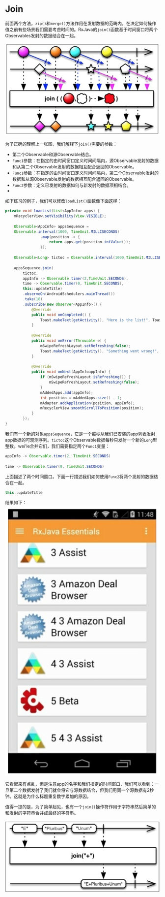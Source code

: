 # Join

前面两个方法，`zip()`和`merge()`方法作用在发射数据的范畴内，在决定如何操作值之前有些场景我们需要考虑时间的。RxJava的`join()`函数基于时间窗口将两个Observables发射的数据结合在一起。

![](chapter6_6.png)

为了正确的理解上一张图，我们解释下`join()`需要的参数：

* 第二个Observable和源Observable结合。
* `Func1`参数：在指定的由时间窗口定义时间间隔内，源Observable发射的数据和从第二个Observable发射的数据相互配合返回的Observable。
* `Func1`参数：在指定的由时间窗口定义时间间隔内，第二个Observable发射的数据和从源Observable发射的数据相互配合返回的Observable。
* `Func2`参数：定义已发射的数据如何与新发射的数据项相结合。
* 
如下练习的例子，我们可以修改`loadList()`函数像下面这样：
```java
private void loadList(List<AppInfo> apps) {
    mRecyclerView.setVisibility(View.VISIBLE);
    
    Observable<AppInfo> appsSequence =
    Observable.interval(1000, TimeUnit.MILLISECONDS)
                .map(position -> {
                    return apps.get(position.intValue());
                });
                
    Observable<Long> tictoc = Observable.interval(1000,TimeUnit.MILLISECONDS);
    
    appsSequence.join(
        tictoc, 
        appInfo -> Observable.timer(2,TimeUnit.SECONDS),
        time -> Observable.timer(0, TimeUnit.SECONDS),
        this::updateTitle)
        .observeOn(AndroidSchedulers.mainThread())
        .take(10)
        .subscribe(new Observer<AppInfo>() {
            @Override
            public void onCompleted() {
                Toast.makeText(getActivity(), "Here is the list!", Toast.LENGTH_LONG).show();
            }
            
            @Override
            public void onError(Throwable e) {
                mSwipeRefreshLayout.setRefreshing(false); 
                Toast.makeText(getActivity(), "Something went wrong!", Toast.LENGTH_SHORT).show();
            }
            
            @Override
            public void onNext(AppInfoappInfo) {
                if (mSwipeRefreshLayout.isRefreshing()) {
                    mSwipeRefreshLayout.setRefreshing(false);
                } 
                mAddedApps.add(appInfo);
                int position = mAddedApps.size() - 1;
                mAdapter.addApplication(position, appInfo);
                mRecyclerView.smoothScrollToPosition(position);
            } 
        });
}
```
我们有一个新的对象`appsSequence`，它是一个每秒从我们已安装的app列表发射app数据的可观测序列。`tictoc`这个Observable数据每秒只发射一个新的`Long`型整数。wei'le合并它们，我们需要指定两个`Func1`变量：

```java
appInfo -> Observable.timer(2, TimeUnit.SECONDS)

time -> Observable.timer(0, TimeUnit.SECONDS)
```
上面描述了两个时间窗口。下面一行描述我们如何使用`Func2`将两个发射的数据结合在一起。
```java
this::updateTitle
```

结果如下：
![](chapter6_7.png)

它看起来有点乱，但是注意app的名字和我们指定的时间窗口，我们可以看到：一旦第二个数据发射了我们就会将它与源数据结合，但我们用同一个源数据有2秒钟。这就是为什么标题重复数字累加的原因。

值得一提的是，为了简单起见，也有一个`join()`操作符作用于字符串然后简单的和发射的字符串合并成最终的字符串。

![](chapter6_8.png)

























